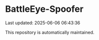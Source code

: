 # BattleEye-Spoofer

Last updated: 2025-06-06 06:43:36

This repository is automatically maintained.
